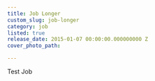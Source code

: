 ```yaml
---
title: Job Longer
custom_slug: job-longer
category: job
listed: true
release_date: 2015-01-07 00:00:00.000000000 Z
cover_photo_path: 

---
```

Test Job